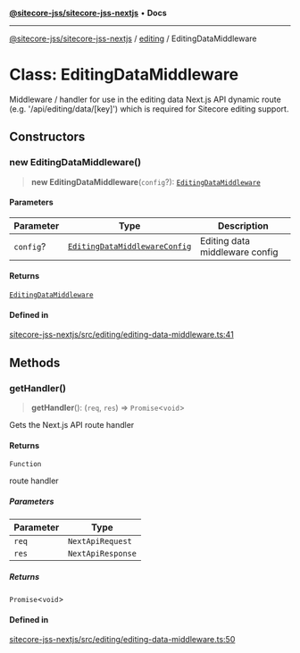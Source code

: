 [**@sitecore-jss/sitecore-jss-nextjs**](../../README.md) • **Docs**

***

[@sitecore-jss/sitecore-jss-nextjs](../../README.md) / [editing](../README.md) / EditingDataMiddleware

# Class: EditingDataMiddleware

Middleware / handler for use in the editing data Next.js API dynamic route (e.g. '/api/editing/data/[key]')
which is required for Sitecore editing support.

## Constructors

### new EditingDataMiddleware()

> **new EditingDataMiddleware**(`config`?): [`EditingDataMiddleware`](EditingDataMiddleware.md)

#### Parameters

| Parameter | Type | Description |
| ------ | ------ | ------ |
| `config`? | [`EditingDataMiddlewareConfig`](../interfaces/EditingDataMiddlewareConfig.md) | Editing data middleware config |

#### Returns

[`EditingDataMiddleware`](EditingDataMiddleware.md)

#### Defined in

[sitecore-jss-nextjs/src/editing/editing-data-middleware.ts:41](https://github.com/Sitecore/jss/blob/7ddd22dfa8f8d76cfb96e977ac1a0d48c3a13d89/packages/sitecore-jss-nextjs/src/editing/editing-data-middleware.ts#L41)

## Methods

### getHandler()

> **getHandler**(): (`req`, `res`) => `Promise`\<`void`\>

Gets the Next.js API route handler

#### Returns

`Function`

route handler

##### Parameters

| Parameter | Type |
| ------ | ------ |
| `req` | `NextApiRequest` |
| `res` | `NextApiResponse` |

##### Returns

`Promise`\<`void`\>

#### Defined in

[sitecore-jss-nextjs/src/editing/editing-data-middleware.ts:50](https://github.com/Sitecore/jss/blob/7ddd22dfa8f8d76cfb96e977ac1a0d48c3a13d89/packages/sitecore-jss-nextjs/src/editing/editing-data-middleware.ts#L50)
